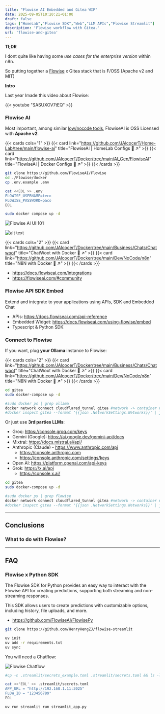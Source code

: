```yaml
---
title: "Flowise AI Embedded and Gitea WIP"
date: 2025-09-05T10:20:21+01:00
draft: false
tags: ["HomeLab","Flowise SDK","Web","LLM APIs","Flowise Streamlit"]
description: 'Flowise workflow with Gitea.'
url: 'flowise-and-gitea'
---
```



**Tl;DR**

I dont quite like having some *use cases for the enterprise version* within n8n.

So putting together a [Flowise](#flowise-ai) x Gitea stack that is F/OSS (Apache v2 and MIT)

**Intro**

Last year Imade this video about Flowise:
<!-- 
https://youtu.be/SASUXOV7tEQ -->

{{< youtube "SASUXOV7tEQ" >}}

### Flowise AI

Most important, among similar [low/nocode tools](https://jalcocert.github.io/JAlcocerT/no-code-ai-tools/#flowise-ai), FlowiseAI is OSS Licensed with **Apache v2**.


{{< cards cols="1" >}}
  {{< card link="https://github.com/JAlcocerT/Home-Lab/tree/main/flowise-ai" title="FlowiseAI | HomeLab Configs 🐋 ↗" >}}
  {{< card link="https://github.com/JAlcocerT/Docker/tree/main/AI_Gen/FlowiseAI" title="FlowiseAI | Docker Configs 🐋 ↗" >}}
{{< /cards >}}


```sh
git clone https://github.com/FlowiseAI/Flowise
cd ./Flowise/docker
cp .env.example .env

cat <<EOL >> .env
FLOWISE_USERNAME=teco
FLOWISE_PASSWORD=paco
EOL

sudo docker compose up -d
```

![Flowise AI UI 101](/blog_img/selfh/flowiseai-ui-setup.png)

![alt text](/blog_img/selfh/flowiseai-ui-workflows.png)

{{< cards cols="2" >}}
  {{< card link="https://github.com/JAlcocerT/Docker/tree/main/Business/Chats/Chatwoot" title="ChatWoot with Docker 🐋 ↗" >}}
  {{< card link="https://github.com/JAlcocerT/Docker/tree/main/Dev/NoCode/n8n" title="N8N with Docker 🐋 ↗" >}}
{{< /cards >}}

* https://docs.flowiseai.com/integrations
* https://flowiseai.com/#community


### Flowise API SDK Embed

Extend and integrate to your applications using APIs, SDK and Embedded Chat

* APIs: https://docs.flowiseai.com/api-reference
* Embedded Widget: https://docs.flowiseai.com/using-flowise/embed
* Typescript & Python SDK


### Connect to Flowise

If you want, plug **your Ollama** instance to Flowise:

{{< cards cols="2" >}}
  {{< card link="https://github.com/JAlcocerT/Docker/tree/main/Business/Chats/Chatwoot" title="ChatWoot with Docker 🐋 ↗" >}}
  {{< card link="https://github.com/JAlcocerT/Docker/tree/main/Dev/NoCode/n8n" title="N8N with Docker 🐋 ↗" >}}
{{< /cards >}}

```sh
cd gitea
sudo docker-compose up -d

#sudo docker ps | grep ollama
docker network connect cloudflared_tunnel gitea #network -> container name
#docker inspect gitea --format '{{json .NetworkSettings.Networks}}' | jq
```

Or just use **3rd parties LLMs**:

* Groq: https://console.groq.com/keys
* Gemini (Google): https://ai.google.dev/gemini-api/docs
* Mixtral: https://docs.mistral.ai/api/
* Anthropic (Claude) - https://www.anthropic.com/api
  * https://console.anthropic.com
  * https://console.anthropic.com/settings/keys
* Open AI: https://platform.openai.com/api-keys
* Grok: https://x.ai/api
    * https://console.x.ai/


```sh
cd gitea
sudo docker-compose up -d

#sudo docker ps | grep flowise
docker network connect cloudflared_tunnel gitea #network -> container name
#docker inspect gitea --format '{{json .NetworkSettings.Networks}}' | jq
```

---

## Conclusions

### What to do with Flowise?



---

## FAQ

### Flowise x Python SDK

The Flowise SDK for Python provides an easy way to interact with the Flowise API for creating predictions, supporting both streaming and non-streaming responses. 

This SDK allows users to create predictions with customizable options, including history, file uploads, and more.

* https://github.com/FlowiseAI/FlowisePy



```sh
git clone https://github.com/HenryHengZJ/flowise-streamlit

uv init
uv add -r requirements.txt
uv sync
```

You will need a Chatflow:

![Flowise Chatflow](/blog_img/selfh/flowise-chatflows.png)

```sh
#cp -n .streamlit/secrets_example.toml .streamlit/secrets.toml && ls -l .streamlit/secrets.toml

cat <<'EOL' >> .streamlit/secrets.toml
APP_URL = "http://192.168.1.11:3025"
FLOW_ID = "123456789"
EOL

uv run streamlit run streamlit_app.py
```